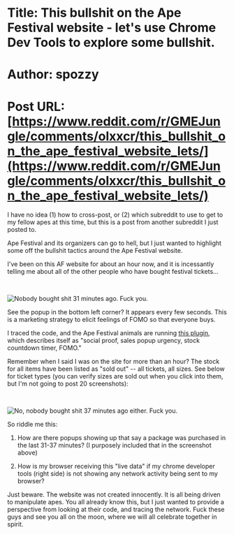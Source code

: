 # Title: This bullshit on the Ape Festival website - let's use Chrome Dev Tools to explore some bullshit.
# Author: spozzy
# Post URL: [https://www.reddit.com/r/GMEJungle/comments/olxxcr/this_bullshit_on_the_ape_festival_website_lets/](https://www.reddit.com/r/GMEJungle/comments/olxxcr/this_bullshit_on_the_ape_festival_website_lets/)


I have no idea (1) how to cross-post, or (2) which subreddit to use to get to my fellow apes at this time, but this is a post from another subreddit I just posted to.

Ape Festival and its organizers can go to hell, but I just wanted to highlight some off the bullshit tactics around the Ape Festival website.

I've been on this AF website for about an hour now, and it is incessantly telling me about all of the other people who have bought festival tickets...

&#x200B;

![Nobody bought shit 31 minutes ago. Fuck you.](https://preview.redd.it/s909a9m5hpb71.png?width=1596&format=png&auto=webp&s=a70735f5c6b1e20365b5c818fa2ffa908069019a)

See the popup in the bottom left corner? It appears every few seconds. This is a marketing strategy to elicit feelings of FOMO so that everyone buys.

I traced the code, and the Ape Festival animals are running [this plugin](https://apps.shopify.com/recent-sales-popup-notifications-1/reviews?page=2), which describes itself as "social proof, sales popup urgency, stock countdown timer, FOMO."

Remember when I said I was on the site for more than an hour? The stock for all items have been listed as "sold out" -- all tickets, all sizes. See below for ticket types (you can verify sizes are sold out when you click into them, but I'm not going to post 20 screenshots):

&#x200B;

![No, nobody bought shit 37 minutes ago either. Fuck you.](https://preview.redd.it/rpcjzih8hpb71.png?width=917&format=png&auto=webp&s=17d8d63a45d338ef3b6d0d53199610cfd69fa341)

So riddle me this:

1) How are there popups showing up that say a package was purchased in the last 31-37 minutes? (I purposely included that in the screenshot above)

2) How is my browser receiving this "live data" if my chrome developer tools (right side) is not showing any network activity being sent to my browser?

Just beware. The website was not created innocently. It is all being driven to manipulate apes. You all already know this, but I just wanted to provide a perspective from looking at their code, and tracing the network. Fuck these guys and see you all on the moon, where we will all celebrate together in spirit.